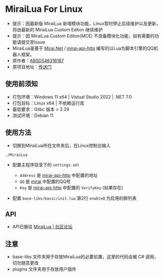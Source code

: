 # MiraiLua For Linux
- 提示：因最新版 MiraiLua 新增模块功能，Linux暂时停止后续维护以及更新，将由最新的 MiraiLua Custom Editon 继续维护
- 提示：因 MiraiLua Custom Editon(MCE) 不具备模块化功能，如有需要的功能请提交至Issue
- MiraiLua是基于 [Mirai.Net](https://github.com/SinoAHpx/Mirai.Net) / [mirai-api-http](https://github.com/project-mirai/mirai-api-http) 编写的以Lua为脚本引擎的QQ机器人框架。
- 原作者：[ABSD546316187](https://github.com/ABSD546316187)
- 原项目地址：[传送门](https://github.com/ABSD546316187/MiraiLua)

## 使用前须知
- 打包环境：Windows 11 x64 | Vistual Studio 2022 | .NET 7.0
- 打包目标：Linux x64 | 不依赖运行库
- 最低要求：Glibc 版本 > 2.29
- 测试环境：Debian 11

## 使用方法
- 切换到MiraiLua所在文件夹后，在Linux控制台输入
```bash
./MiraiLua
```
- 配置主程序目录下的 `settings.xml`
  - `Address` 是 [mirai-api-http](https://github.com/project-mirai/mirai-api-http) 中配置的地址
  - `QQ` 是 [mirai](https://github.com/mamoe/mirai) 中配置的QQ号
  - `Key` 是 [mirai-api-http](https://github.com/project-mirai/mirai-api-http) 中配置的 `VerifyKey` (如果存在)

- 配置 `base-libs/basic/init.lua` 第2行 `enableQ` 为启用的群列表
  
## API
- API已搬往 [MiraiLua | 社区论坛](https://teasmc.cn/d/26-mirailua-api%E4%B8%80%E8%A7%88)
## 注意

- base-libs 文件夹用于存放MiraiLua的必要前置，这里的代码会被 C# 调用，切勿随意更改
- plugins 文件夹用于存放用户插件
